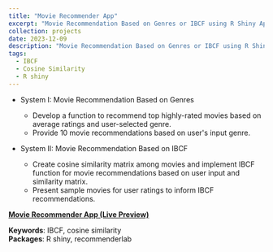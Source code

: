 ```yaml
---
title: "Movie Recommender App"
excerpt: "Movie Recommendation Based on Genres or IBCF using R Shiny App.<br/><img src='/images/Shiny.png'>"
collection: projects
date: 2023-12-09
description: "Movie Recommendation Based on Genres or IBCF using R Shiny App."
tags:
  - IBCF
  - Cosine Similarity  
  - R shiny
---
```


- System I: Movie Recommendation Based on Genres
  - Develop a function to recommend top highly-rated movies based on average ratings and user-selected genre.
  - Provide 10 movie recommendations based on user's input genre.

- System II: Movie Recommendation Based on IBCF
  - Create cosine similarity matrix among movies and implement IBCF function for movie recommendations based on user input and similarity matrix.
  - Present sample movies for user ratings to inform IBCF recommendations.
 
**[Movie Recommender App (Live Preview)](https://ranranrunforit.shinyapps.io/movie_recommender_system_app/)**

**Keywords**: IBCF, cosine similarity  
**Packages**: R shiny, recommenderlab

